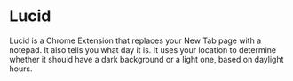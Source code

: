 # Lucid

Lucid is a Chrome Extension that replaces your New Tab page with a notepad. It
also tells you what day it is. It uses your location to determine whether it
should have a dark background or a light one, based on daylight hours.
